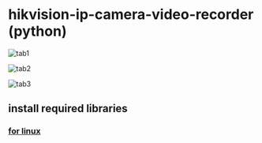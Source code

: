 # hikvision-ip-camera-video-recorder (python)

![tab1](https://imageupload.io/Rr93OYUJi0R2DvQ)

![tab2](https://imageupload.io/NN2b4kaSKYXlj1i)

![tab3](https://imageupload.io/FneWZ5oLzPDieBK)

## install required libraries
### [for linux](https://github.com/elyor04/video-recorder-py/blob/main/installation/LINUX.md)
